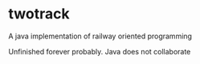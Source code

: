 # twotrack
A java implementation of railway oriented programming

Unfinished forever probably. Java does not collaborate
